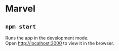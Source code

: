 # Marvel

## `npm start`

Runs the app in the development mode.<br>
Open [http://localhost:3000](http://localhost:3000) to view it in the browser.
